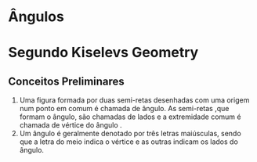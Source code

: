 # Ângulos 

# Segundo Kiselevs Geometry

## Conceitos Preliminares

1. Uma figura formada por duas semi-retas desenhadas com uma origem  num ponto em comum é chamada de ângulo. As semi-retas ,que formam o ângulo, são chamadas de lados e a extremidade comum é chamada de vértice do ângulo .
2. Um ângulo é geralmente denotado por três letras maiúsculas, sendo que a letra do meio indica o vértice e as outras indicam os lados do ângulo. 